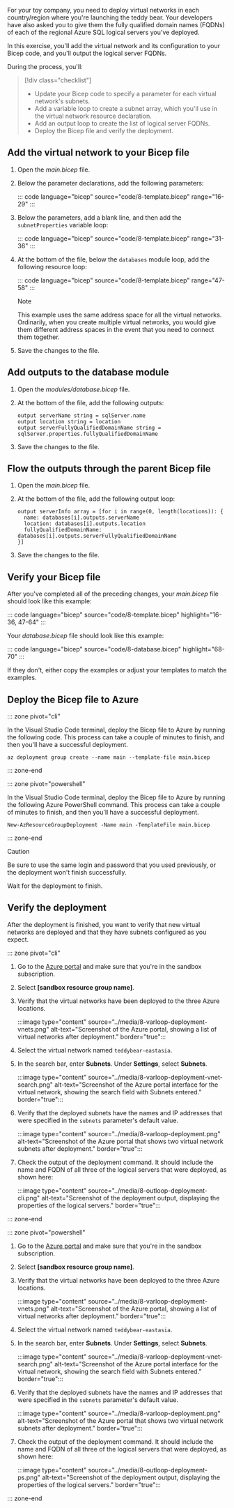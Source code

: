 For your toy company, you need to deploy virtual networks in each country/region where you're launching the teddy bear. Your developers have also asked you to give them the fully qualified domain names (FQDNs) of each of the regional Azure SQL logical servers you've deployed. 

In this exercise, you'll add the virtual network and its configuration to your Bicep code, and you'll output the logical server FQDNs.

During the process, you'll:

> [!div class="checklist"]
> * Update your Bicep code to specify a parameter for each virtual network's subnets.
> * Add a variable loop to create a subnet array, which you'll use in the virtual network resource declaration.
> * Add an output loop to create the list of logical server FQDNs.
> * Deploy the Bicep file and verify the deployment.

## Add the virtual network to your Bicep file

1. Open the *main.bicep* file.

1. Below the parameter declarations, add the following parameters:

   ::: code language="bicep" source="code/8-template.bicep" range="16-29" :::

1. Below the parameters, add a blank line, and then add the `subnetProperties` variable loop:

   ::: code language="bicep" source="code/8-template.bicep" range="31-36" :::

1. At the bottom of the file, below the `databases` module loop, add the following resource loop:

   ::: code language="bicep" source="code/8-template.bicep" range="47-58" :::

   > [!NOTE]
   > This example uses the same address space for all the virtual networks. Ordinarily, when you create multiple virtual networks, you would give them different address spaces in the event that you need to connect them together.

1. Save the changes to the file.

## Add outputs to the database module

1. Open the *modules/database.bicep* file.

1. At the bottom of the file, add the following outputs:

   ```bicep
   output serverName string = sqlServer.name
   output location string = location
   output serverFullyQualifiedDomainName string = sqlServer.properties.fullyQualifiedDomainName
   ```

1. Save the changes to the file.

## Flow the outputs through the parent Bicep file

1. Open the *main.bicep* file.

1. At the bottom of the file, add the following output loop:

   ```bicep
   output serverInfo array = [for i in range(0, length(locations)): {
     name: databases[i].outputs.serverName
     location: databases[i].outputs.location
     fullyQualifiedDomainName: databases[i].outputs.serverFullyQualifiedDomainName
   }]
   ```

1. Save the changes to the file.

## Verify your Bicep file

After you've completed all of the preceding changes, your *main.bicep* file should look like this example:

::: code language="bicep" source="code/8-template.bicep" highlight="16-36, 47-64" :::

Your *database.bicep* file should look like this example:

::: code language="bicep" source="code/8-database.bicep" highlight="68-70" :::

If they don't, either copy the examples or adjust your templates to match the examples.

## Deploy the Bicep file to Azure

::: zone pivot="cli"

In the Visual Studio Code terminal, deploy the Bicep file to Azure by running the following code. This process can take a couple of minutes to finish, and then you'll have a successful deployment.

```azurecli
az deployment group create --name main --template-file main.bicep
```

::: zone-end

::: zone pivot="powershell"

In the Visual Studio Code terminal, deploy the Bicep file to Azure by running the following Azure PowerShell command. This process can take a couple of minutes to finish, and then you'll have a successful deployment.

```azurepowershell
New-AzResourceGroupDeployment -Name main -TemplateFile main.bicep
```

::: zone-end

> [!CAUTION]
> Be sure to use the same login and password that you used previously, or the deployment won't finish successfully.

Wait for the deployment to finish.

## Verify the deployment

After the deployment is finished, you want to verify that new virtual networks are deployed and that they have subnets configured as you expect.

::: zone pivot="cli"

1. Go to the [Azure portal](https://portal.azure.com?azure-portal=true) and make sure that you're in the sandbox subscription.

1. Select **<rgn>[sandbox resource group name]</rgn>**.

1. Verify that the virtual networks have been deployed to the three Azure locations.

   :::image type="content" source="../media/8-varloop-deployment-vnets.png" alt-text="Screenshot of the Azure portal, showing a list of virtual networks after deployment." border="true":::

1. Select the virtual network named `teddybear-eastasia`.

1. In the search bar, enter **Subnets**. Under **Settings**, select **Subnets**.

   :::image type="content" source="../media/8-varloop-deployment-vnet-search.png" alt-text="Screenshot of the Azure portal interface for the virtual network, showing the search field with Subnets entered." border="true":::

1. Verify that the deployed subnets have the names and IP addresses that were specified in the `subnets` parameter's default value.

    :::image type="content" source="../media/8-varloop-deployment.png" alt-text="Screenshot of the Azure portal that shows two virtual network subnets after deployment." border="true":::

1. Check the output of the deployment command. It should include the name and FQDN of all three of the logical servers that were deployed, as shown here:

    :::image type="content" source="../media/8-outloop-deployment-cli.png" alt-text="Screenshot of the deployment output, displaying the properties of the logical servers." border="true":::

::: zone-end

::: zone pivot="powershell"

1. Go to the [Azure portal](https://portal.azure.com?azure-portal=true) and make sure that you're in the sandbox subscription.

1. Select **<rgn>[sandbox resource group name]</rgn>**.

1. Verify that the virtual networks have been deployed to the three Azure locations.

   :::image type="content" source="../media/8-varloop-deployment-vnets.png" alt-text="Screenshot of the Azure portal, showing a list of virtual networks after deployment." border="true":::

1. Select the virtual network named `teddybear-eastasia`.

1. In the search bar, enter **Subnets**. Under **Settings**, select **Subnets**.

   :::image type="content" source="../media/8-varloop-deployment-vnet-search.png" alt-text="Screenshot of the Azure portal interface for the virtual network, showing the search field with Subnets entered." border="true":::

1. Verify that the deployed subnets have the names and IP addresses that were specified in the `subnets` parameter's default value.

    :::image type="content" source="../media/8-varloop-deployment.png" alt-text="Screenshot of the Azure portal that shows two virtual network subnets after deployment." border="true":::

1. Check the output of the deployment command. It should include the name and FQDN of all three of the logical servers that were deployed, as shown here:

    :::image type="content" source="../media/8-outloop-deployment-ps.png" alt-text="Screenshot of the deployment output, displaying the properties of the logical servers." border="true":::

::: zone-end
